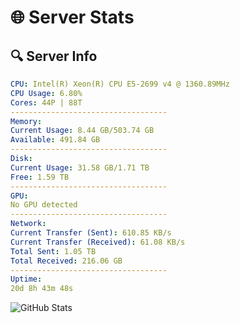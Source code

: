 # 🌐 Server Stats
## 🔍 Server Info
```yaml
CPU: Intel(R) Xeon(R) CPU E5-2699 v4 @ 1360.89MHz
CPU Usage: 6.80%
Cores: 44P | 88T
-----------------------------------
Memory:
Current Usage: 8.44 GB/503.74 GB
Available: 491.84 GB
-----------------------------------
Disk:
Current Usage: 31.58 GB/1.71 TB
Free: 1.59 TB
-----------------------------------
GPU:
No GPU detected
-----------------------------------
Network:
Current Transfer (Sent): 610.85 KB/s
Current Transfer (Received): 61.08 KB/s
Total Sent: 1.05 TB
Total Received: 216.06 GB
-----------------------------------
Uptime:
20d 8h 43m 48s
```
![GitHub Stats](https://img.shields.io/badge/Updated-2025-05-10_01:52:36-blue)
